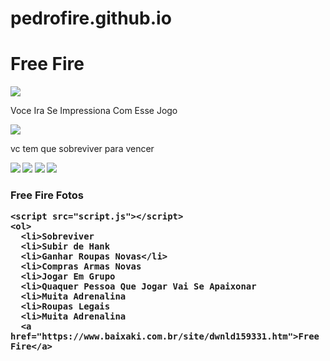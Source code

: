 # pedrofire.github.io

<!DOCTYPE html>
<html>
  <head>
    <meta charset="utf-8">
    <meta name="viewport" content="width=device-width">
    <title>platina.it</title>
    <link href="style.css" rel="stylesheet" type="text/css" />
  </head>
  <body>
    <h1>Free Fire</h1>
    <img src="https://media.metrolatam.com/2019/04/03/freefire-502772b3c010fbfeac10f7b94ae4f41d-1200x600.jpg"=/>
    <p>Voce Ira Se Impressiona Com Esse Jogo</b></p>
    <img src="https://cdn.awsli.com.br/600x450/241/241921/produto/33827895/36e69ba8e9.jpg"=/>
    <p>vc tem que sobreviver para vencer<b></p>
    <img src="https://static-wp-tor15-prd.torcedores.com/wp-content/uploads/2019/05/free-fire-diamantes-gratis-app.jpg"=/>
    <img src="https://encrypted-tbn0.gstatic.com/images?q=tbn:ANd9GcTFFAiwQUHwxzQdGtn7tgcpab43M_WjdxYZuODNY-vIdX2ZP5v5"=/>
    <img src="https://images.vs.com.br/resize?url=https://storage.googleapis.com/webedia-temp/1552692614928-free-fire.png&width=1200&height=1200&nocrop=false"=/>
    <img src="https://i.ytimg.com/vi/QNjn_t5dLhY/maxresdefault.jpg"=/>
    <h3>Free Fire Fotos

    <script src="script.js"></script>
    <ol>
      <li>Sobreviver
      <li>Subir de Hank
      <li>Ganhar Roupas Novas</li>
      <li>Compras Armas Novas
      <li>Jogar Em Grupo
      <li>Quaquer Pessoa Que Jogar Vai Se Apaixonar
      <li>Muita Adrenalina
      <li>Roupas Legais
      <li>Muita Adrenalina 
      <a href="https://www.baixaki.com.br/site/dwnld159331.htm">Free Fire</a> 
  </body>
</html>
